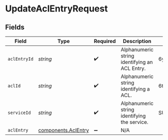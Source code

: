 # UpdateAclEntryRequest


## Fields

| Field                                                  | Type                                                   | Required                                               | Description                                            | Example                                                |
| ------------------------------------------------------ | ------------------------------------------------------ | ------------------------------------------------------ | ------------------------------------------------------ | ------------------------------------------------------ |
| `aclEntryId`                                           | *string*                                               | :heavy_check_mark:                                     | Alphanumeric string identifying an ACL Entry.          | 6yxNzlOpW1V7JfSwvLGtOc                                 |
| `aclId`                                                | *string*                                               | :heavy_check_mark:                                     | Alphanumeric string identifying a ACL.                 | 6tUXdegLTf5BCig0zGFrU3                                 |
| `serviceId`                                            | *string*                                               | :heavy_check_mark:                                     | Alphanumeric string identifying the service.           | SU1Z0isxPaozGVKXdv0eY                                  |
| `aclEntry`                                             | [components.AclEntry](../../models/shared/aclentry.md) | :heavy_minus_sign:                                     | N/A                                                    |                                                        |